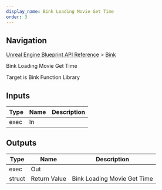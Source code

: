 ```yaml
---
display_name: Bink Loading Movie Get Time
order: 3
---
```

## Navigation

[Unreal Engine Blueprint API Reference](https://dev.epicgames.com/documentation/en-us/unreal-engine/BlueprintAPI) > [Bink](https://dev.epicgames.com/documentation/en-us/unreal-engine/BlueprintAPI/Bink)

Bink Loading Movie Get Time

Target is Bink Function Library

## Inputs

| Type | Name | Description |
| --- | --- | --- |
| exec | In |  |

## Outputs

| Type | Name | Description |
| --- | --- | --- |
| exec | Out |  |
| struct | Return Value | Bink Loading Movie Get Time |
